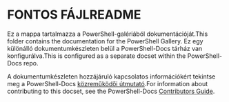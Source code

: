 # <a name="readme"></a><span data-ttu-id="e36c6-101">FONTOS FÁJL</span><span class="sxs-lookup"><span data-stu-id="e36c6-101">README</span></span>

<span data-ttu-id="e36c6-102">Ez a mappa tartalmazza a PowerShell-galériából dokumentációját.</span><span class="sxs-lookup"><span data-stu-id="e36c6-102">This folder contains the documentation for the PowerShell Gallery.</span></span>
<span data-ttu-id="e36c6-103">Ez egy különálló dokumentumkészleten belül a PowerShell-Docs tárház van konfigurálva.</span><span class="sxs-lookup"><span data-stu-id="e36c6-103">This is configured as a separate docset within the PowerShell-Docs repo.</span></span>

<span data-ttu-id="e36c6-104">A dokumentumkészleten hozzájáruló kapcsolatos információkért tekintse meg a PowerShell-Docs [közreműködői útmutató](https://github.com/PowerShell/PowerShell-Docs/blob/staging/CONTRIBUTING.md).</span><span class="sxs-lookup"><span data-stu-id="e36c6-104">For information about contributing to this docset, see the PowerShell-Docs [Contributors Guide](https://github.com/PowerShell/PowerShell-Docs/blob/staging/CONTRIBUTING.md).</span></span>
